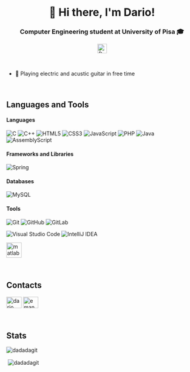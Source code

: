 <h1 align="center">👋 Hi there, I'm Dario!</h1>
<h3 align="center">Computer Engineering student at University of Pisa 🎓</h3>

<p align="center"> <img src="https://api.visitorbadge.io/api/visitors?path=https%3A%2F%2Fgithub.com%2FDaDaDaGit&labelColor=%23697689&countColor=%23B0FFB8&labelStyle=upper" alt="DaDaDaGit" height="25"/> </p>

<br>

- 🎸 Playing electric and acustic guitar in free time

<br>

## Languages and Tools

#### Languages

![C](https://img.shields.io/badge/c-%2300599C.svg?style=for-the-badge&logo=c&logoColor=white) ![C++](https://img.shields.io/badge/c++-%2300599C.svg?style=for-the-badge&logo=c%2B%2B&logoColor=white)  ![HTML5](https://img.shields.io/badge/html5-%23E34F26.svg?style=for-the-badge&logo=html5&logoColor=white) ![CSS3](https://img.shields.io/badge/css3-%231572B6.svg?style=for-the-badge&logo=css3&logoColor=white) ![JavaScript](https://img.shields.io/badge/javascript-%23323330.svg?style=for-the-badge&logo=javascript&logoColor=%23F7DF1E) ![PHP](https://img.shields.io/badge/php-%23777BB4.svg?style=for-the-badge&logo=php&logoColor=white) ![Java](https://img.shields.io/badge/java-%23ED8B00.svg?style=for-the-badge&logo=openjdk&logoColor=white) ![AssemblyScript](https://img.shields.io/badge/assembly%20script-%23000000.svg?style=for-the-badge&logo=assemblyscript&logoColor=white)

#### Frameworks and Libraries
![Spring](https://img.shields.io/badge/spring-%236DB33F.svg?style=for-the-badge&logo=spring&logoColor=white)


#### Databases
![MySQL](https://img.shields.io/badge/mysql-%2300f.svg?style=for-the-badge&logo=mysql&logoColor=white)

<!--- 

![MongoDB](https://img.shields.io/badge/MongoDB-%234ea94b.svg?style=for-the-badge&logo=mongodb&logoColor=white)

![Neo4J](https://img.shields.io/badge/Neo4j-008CC1?style=for-the-badge&logo=neo4j&logoColor=white)

![Redis](https://img.shields.io/badge/redis-%23DD0031.svg?style=for-the-badge&logo=redis&logoColor=white)


--->


#### Tools

![Git](https://img.shields.io/badge/git-%23F05033.svg?style=for-the-badge&logo=git&logoColor=white) ![GitHub](https://img.shields.io/badge/github-%23121011.svg?style=for-the-badge&logo=github&logoColor=white) ![GitLab](https://img.shields.io/badge/gitlab-%23181717.svg?style=for-the-badge&logo=gitlab&logoColor=white)

![Visual Studio Code](https://img.shields.io/badge/Visual%20Studio%20Code-0078d7.svg?style=for-the-badge&logo=visual-studio-code&logoColor=white) ![IntelliJ IDEA](https://img.shields.io/badge/IntelliJIDEA-000000.svg?style=for-the-badge&logo=intellij-idea&logoColor=white) 

<p align="left">
    <a href="https://www.mathworks.com/" target="_blank" rel="noreferrer"> <img src="https://upload.wikimedia.org/wikipedia/commons/2/21/Matlab_Logo.png" alt="matlab" width="40" height="40"/> </a>
    
</p><br>

## Contacts

<p align="left">
    <a href="https://www.linkedin.com/in/dario-paroli-25b0401a8" target="blank"><img align="center" src="https://raw.githubusercontent.com/rahuldkjain/github-profile-readme-generator/master/src/images/icons/Social/linked-in-alt.svg" alt="dario paroli" height="30" width="40" /></a>
    <a href="https://www.instagram.com/dario_paroli" target="blank"><img align="center" src="https://raw.githubusercontent.com/rahuldkjain/github-profile-readme-generator/master/src/images/icons/Social/instagram.svg" alt="emanuele.rsp" height="30" width="40" /></a>
</p>

<br>

## Stats

<p><img align="center" src="https://github-readme-stats.vercel.app/api/top-langs?username=dadadagit&show_icons=true&locale=en&layout=compact" alt="dadadagit" /></p>
<p>&nbsp;<img align="center" src="https://github-readme-stats.vercel.app/api?username=dadadagit&show_icons=true&hide=issues&locale=en" alt="dadadagit" /></p>
